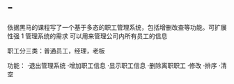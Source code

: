 # -
依据黑马的课程写了一个基于多态的职工管理系统，包括增删改查等功能。可扩展性强
1 管理系统的需求
  可以用来管理公司内所有员工的信息
  
  职工分三类：普通员工，经理，老板
  
  功能：
    ·退出管理系统
    ·增加职工信息
    ·显示职工信息
    ·删除离职职工
    ·修改
    ·排序
    ·清空
    
  
